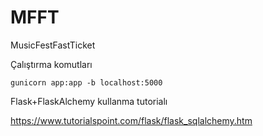 # MFFT
MusicFestFastTicket

Çalıştırma komutları
```
gunicorn app:app -b localhost:5000
```

Flask+FlaskAlchemy kullanma tutorialı

https://www.tutorialspoint.com/flask/flask_sqlalchemy.htm

